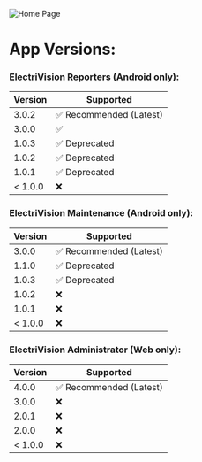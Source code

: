 ![Home Page](https://github.com/user-attachments/assets/0d1af83d-ba95-4f0a-9a10-645460211c39)

# App Versions:

### ElectriVision Reporters (Android only):
| Version | Supported          |
| ------- | ------------------ |
| 3.0.2  | :white_check_mark: Recommended (Latest) |
| 3.0.0  | :white_check_mark: |
| 1.0.3   | :white_check_mark: Deprecated |
| 1.0.2 | :white_check_mark: Deprecated |
| 1.0.1   | :white_check_mark: Deprecated |
| < 1.0.0   | :x: |

### ElectriVision Maintenance (Android only):
| Version | Supported          |
| ------- | ------------------ |
| 3.0.0   | :white_check_mark: Recommended (Latest) |
| 1.1.0   | :white_check_mark: Deprecated  |
| 1.0.3 | :white_check_mark: Deprecated |
| 1.0.2   | :x: |
| 1.0.1  | :x: |
| < 1.0.0   | :x: |

### ElectriVision Administrator (Web only):
| Version | Supported          |
| ------- | ------------------ |
| 4.0.0 | :white_check_mark: Recommended (Latest) |
| 3.0.0 | :x: |
| 2.0.1 |  :x: |
| 2.0.0 |  :x: |
| < 1.0.0 | :x: |
